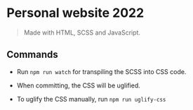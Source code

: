 # Personal website 2022

> Made with HTML, SCSS and JavaScript.

## Commands

* Run `npm run watch` for transpiling the SCSS into CSS code.

* When committing, the CSS will be uglified.

* To uglify the CSS manually, run `npm run uglify-css`
